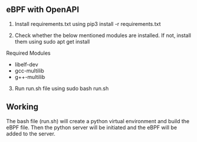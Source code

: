 ## eBPF with OpenAPI

1. Install requirements.txt using pip3 install -r requirements.txt

2. Check whether the below mentioned modules are installed. If not, install them using sudo apt get install <module name>

Required Modules
* libelf-dev
* gcc-multilib
* g++-multilib

3. Run run.sh file using sudo bash run.sh

## Working
The bash file (run.sh) will create a python virtual environment and build the eBPF file. Then the python server will be initiated and the eBPF will be added to the server.
